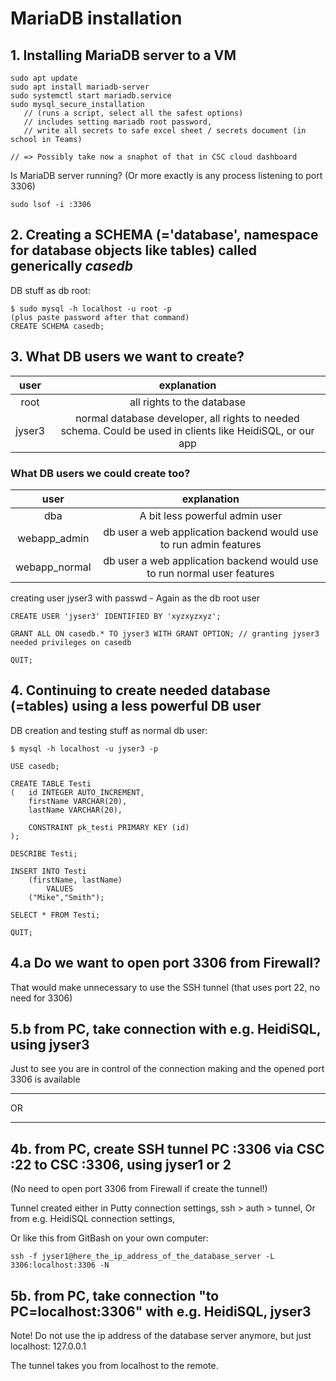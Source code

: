 
# MariaDB installation

## 1. Installing MariaDB server to a VM
```
sudo apt update
sudo apt install mariadb-server
sudo systemctl start mariadb.service
sudo mysql_secure_installation  
   // (runs a script, select all the safest options)
   // includes setting mariadb root password, 
   // write all secrets to safe excel sheet / secrets document (in school in Teams)

// => Possibly take now a snaphot of that in CSC cloud dashboard
```

Is MariaDB server running? (Or more exactly is any process listening to port 3306)
```
sudo lsof -i :3306
```

## 2. Creating a SCHEMA (='database', namespace for database objects like tables) called generically   *casedb*

DB stuff as db root:
```
$ sudo mysql -h localhost -u root -p      
(plus paste password after that command)
CREATE SCHEMA casedb;
```

## 3. What DB users we want to create?

| user | explanation |
| :--: | :-----: |
| root | all rights to the database |
| jyser3 | normal database developer, all rights to needed schema. Could be used in clients like HeidiSQL, or our app |

### What DB users we could create too?

| user | explanation |
| :--: | :-----: |
| dba | A bit less powerful admin user |
| webapp_admin | db user a web application backend would use to run admin features |
| webapp_normal | db user a web application backend would use to run normal user features |


creating user jyser3 with passwd - Again as the db root user
```
CREATE USER 'jyser3' IDENTIFIED BY 'xyzxyzxyz';

GRANT ALL ON casedb.* TO jyser3 WITH GRANT OPTION; // granting jyser3 needed privileges on casedb

QUIT;
```  

## 4. Continuing to create needed database (=tables) using a less powerful DB user

DB creation and testing stuff as normal db user:
```
$ mysql -h localhost -u jyser3 -p

USE casedb;

CREATE TABLE Testi 
(	id INTEGER AUTO_INCREMENT, 
	firstName VARCHAR(20),
	lastName VARCHAR(20),

	CONSTRAINT pk_testi PRIMARY KEY (id) 
);

DESCRIBE Testi;

INSERT INTO Testi 
	(firstName, lastName) 
		VALUES
	("Mike","Smith");

SELECT * FROM Testi;

QUIT;
```


## 4.a Do we want to open port 3306 from Firewall?

That would make unnecessary to use the SSH tunnel (that uses port 22, no need for 3306)

## 5.b from PC, take connection with e.g. HeidiSQL, using jyser3

Just to see you are in control of the connection making and the opened port 3306 is available

---

OR

--- 


## 4b. from PC, create SSH tunnel PC :3306 via CSC :22 to CSC :3306, using jyser1 or 2
(No need to open port 3306 from Firewall if create the tunnel!)

Tunnel created either in Putty connection settings, ssh > auth > tunnel,
Or from e.g. HeidiSQL connection settings,

Or like this from GitBash on your own computer:

```
ssh -f jyser1@here_the_ip_address_of_the_database_server -L 3306:localhost:3306 -N
```

## 5b. from PC, take connection "to PC=localhost:3306" with e.g. HeidiSQL, jyser3

Note! Do not use the ip address of the database server anymore, but just localhost:
 127.0.0.1

The tunnel takes you from localhost to the remote.



